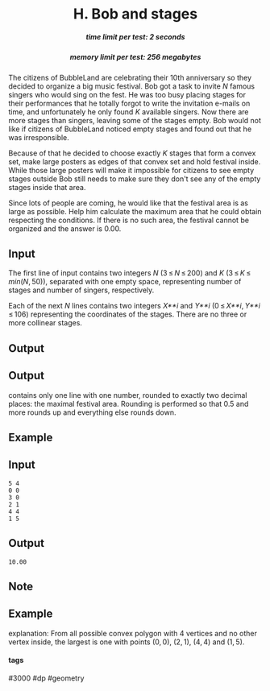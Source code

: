 <h1 style='text-align: center;'> H. Bob and stages</h1>

<h5 style='text-align: center;'>time limit per test: 2 seconds</h5>
<h5 style='text-align: center;'>memory limit per test: 256 megabytes</h5>

The citizens of BubbleLand are celebrating their 10th anniversary so they decided to organize a big music festival. Bob got a task to invite *N* famous singers who would sing on the fest. He was too busy placing stages for their performances that he totally forgot to write the invitation e-mails on time, and unfortunately he only found *K* available singers. Now there are more stages than singers, leaving some of the stages empty. Bob would not like if citizens of BubbleLand noticed empty stages and found out that he was irresponsible.

Because of that he decided to choose exactly *K* stages that form a convex set, make large posters as edges of that convex set and hold festival inside. While those large posters will make it impossible for citizens to see empty stages outside Bob still needs to make sure they don't see any of the empty stages inside that area.

Since lots of people are coming, he would like that the festival area is as large as possible. Help him calculate the maximum area that he could obtain respecting the conditions. If there is no such area, the festival cannot be organized and the answer is 0.00.

## Input

The first line of input contains two integers *N* (3 ≤ *N* ≤ 200) and *K* (3 ≤ *K* ≤ *min*(*N*, 50)), separated with one empty space, representing number of stages and number of singers, respectively.

Each of the next *N* lines contains two integers *X**i* and *Y**i* (0 ≤ *X**i*, *Y**i* ≤ 106) representing the coordinates of the stages. There are no three or more collinear stages.

## Output

## Output

 contains only one line with one number, rounded to exactly two decimal places: the maximal festival area. Rounding is performed so that 0.5 and more rounds up and everything else rounds down.

## Example

## Input


```
5 4  
0 0  
3 0  
2 1  
4 4  
1 5  

```
## Output


```
10.00  

```
## Note

## Example

 explanation: From all possible convex polygon with 4 vertices and no other vertex inside, the largest is one with points (0, 0), (2, 1), (4, 4) and (1, 5).



#### tags 

#3000 #dp #geometry 
